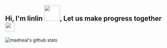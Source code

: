 <h2> Hi, I'm linlin <img src="https://media.giphy.com/media/mGcNjsfWAjY5AEZNw6/giphy.gif" width="50">, Let us make progress together<img src="https://media.giphy.com/media/LnQjpWaON8nhr21vNW/giphy.gif" width="30",height="20"> </h2>

![madneal's github stats](https://github-readme-stats.vercel.app/api?username=HonglinChu&show_icons=true&theme=radical) 
				

